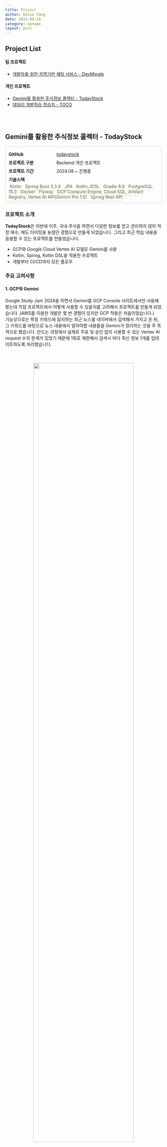 ```yaml
---
title: Project
author: Rosie Yang
date: 2023-09-18
category: manage
layout: post
---
```


## Project List 
#### 팀 프로젝트
+ [개발자를 위한 지역기반 채팅 서비스 - DevMingle](/manage/2023/09/18/Project.html#개발자를-위한-지역기반-채팅-서비스---devmingle)

#### 개인 프로젝트
+ [Gemini를 활용한 주식정보 콜렉터 - TodayStock](/manage/2023/09/18/Project.html#gemini를-활용한-주식정보-콜렉터---todaystock)
+ [데일리 개발학습 학습지 - TOCO](/manage/2023/09/18/Project.html#데일리-개발학습-학습지---toco)

<br><br>

## Gemini를 활용한 주식정보 콜렉터 - TodayStock

<div class="project-info">
    <div class="classification">GitHub</div>
    <span class="answer">
        <a target="_blank" href="https://github.com/Ilpyo-Yang/TodayStock">todaystock</a>
    </span><br>
    <div class="classification">프로젝트 구분</div>
    <span class="answer">Backend 개인 프로젝트</span><br>
    <div class="classification">프로젝트 기간</div>
    <span class="answer">2024.08 ~ 진행중</span><br>
    <div class="classification">기술스택</div><br>
    <span class="answer badge">Kotlin</span>
    <span class="answer badge">Spring Boot 3.3.4</span>
    <span class="answer badge">JPA</span>
    <span class="answer badge">Kotlin JDSL</span>
    <span class="answer badge">Gradle 8.8</span>
    <span class="answer badge">PostgreSQL 15.3</span>
    <span class="answer badge">Docker</span>
    <span class="answer badge">Flyway</span>
    <span class="answer badge">GCP Compute Engine, Cloud SQL, Artifact Registry, Vertex AI API(Gemini Pro 1.5)</span>
    <span class="answer badge">Spring Rest API</span>
</div>

### 프로젝트 소개
**TodayStock**은 이번에 미주, 국내 주식을 하면서 다양한 정보를 얻고 관리하지 않아 적정 매수, 매도 타이밍을 놓쳤던 경험으로 만들게 되었습니다. 그리고 최근 학습 내용을 응용할 수 있는 프로젝트를 만들었습니다.
- GCP와 Google Cloud Vertex AI 모델로 Gemini를 사용
- Kotlin, Spring, Kotlin DSL을 적용한 프로젝트
- 개발부터 CI/CD까지 모든 플로우

### 주요 고려사항

#### 1. GCP와 Gemini
Google Study Jam 2024을 하면서 Gemini를 GCP Console 사이트에서만 사용해 봤는데 직접 프로젝트에서 어떻게 사용할 수 있을지를 고려해서 프로젝트를 만들게 되었습니다. 
(AWS를 이용한 개발은 몇 번 경험이 있지만 GCP 적용은 처음이었습니다.)  
기능상으로는 특정 키워드에 일치하는 최근 뉴스를 네이버에서 검색해서 가지고 온 뒤, 그 키워드를 바탕으로 뉴스 내용에서 알아야할 내용들을 Gemini가 정리하는 것을 주 목적으로 했습니다. 
만드는 과정에서 실제로 무료 및 승인 없이 사용할 수 있는 Vertex AI request 수의 한계가 있었기 때문에 1회로 제한해서 검색시 마다 최신 정보 1개를 업데이트하도록 처리했습니다.

<p style="text-align: center; margin: 50px 0">
    <img src="/assets/gitbook/post_images/project/todaystock_gemini_requests.png" style="width:80%">
</p>

#### 2. Kotlin JDSL 쿼리빌더의 적용
라인에서 만든 DSL로 우리나라의 오픈소스를 적용해보고 싶은 마음이 컸고, 좀 더 QueryDSL보다 Kotlin 친화적인 개발을 할 수 있다는 점이 마음에 들었습니다.
별도의 메타모델 생성을 고려하지 않아도 되며, JPA와의 호환도 잘 된다는 평도 많아서 선택하게 되었습니다.


<br><br>



## 개발자를 위한 지역기반 채팅 서비스 - DevMingle

<p style="text-align: center; margin: 50px 0">
    <img src="/assets/gitbook/post_images/project/chatbot.png" style="width:10%">
</p>

<div class="project-info">
    <div class="classification">GitHub</div>
    <span class="answer">
        <a target="_blank" href="https://github.com/dev-mingle/dev-mingle-server">dev-mingle-server</a>
    </span><br>
    <div class="classification">프로젝트 구분</div>
    <span class="answer">Backend 팀 프로젝트</span><br>
    <div class="classification">프로젝트 기간</div>
    <span class="answer">2023.08 ~ 2023.11</span><br>
    <div class="classification">팀원 수</div>
    <span class="answer">백엔드 4명</span><br>
    <div class="classification">기술스택</div><br>
    <span class="answer badge">Alpine Linux 3.16</span>
    <span class="answer badge">Java 17</span>
    <span class="answer badge">Spring Boot 3.1.3</span>
    <span class="answer badge">JPA</span>
    <span class="answer badge">Gradle 8.2.1</span>
    <span class="answer badge">PostgreSQL 15.3</span>
    <span class="answer badge">Redis</span>
    <span class="answer badge">MongoDB</span>
    <span class="answer badge">Flyway</span>
    <span class="answer badge">AWS EC2, S3</span>
</div>

### 프로젝트 소개
**DevMingle**은 개발자들이 소통할 수 있는 게시판, 채팅 플랫폼 서비스입니다.  
게시판과 채팅은 지역기반으로 운영되며, 가입자의 등록 위치와 현재 사용자의 위치를 기반으로 2가지 위치의 게시판을 확인할 수 있습니다.
채팅 구현은 STOMP를 이용한 sub/pub 구조로 MongoDB를 사용합니다.

### 프로젝트 담당 역할
프로젝트에서 User단을 담당하게 되었습니다.  
사용자 Entity, 회원 관련 API, Spring security 인증/인가 부분을 담당했습니다. 그리고 JWT를 통한 토큰인증을 기반으로 access token, refresh token을 이용했으며, 현재 구글, 깃헙을 이용한 Oauth 회원가입, 로그인을 개발 중입니다.

### 주요 고려사항
#### 1. 협업을 위한 깃헙 컨벤션
깃헙을 사용하면서 제대로 된 컨벤션을 만들어서 지키는 습관을 기르는 것도 이번 프로젝트의 큰 목표 중 하나였습니다. 
저희가 정한 깃헙 컨벤션은 Commit, PR, Issue 등록시 유사했습니다. 그리고 저는 Issue로 세세하게 만들어야할 일들을 분류해서 작업했습니다.
<p style="text-align: center; margin: 10px 0">
    <img src="/assets/gitbook/post_images/project/devmingle_issue.png">
</p>

추가로 개발 작업들은 ```develop``` 브런치에서 API 개발단위로 나눠 ```feature```로 브랜치를 따서 사용한 뒤 다시 ```develop``` 브랜치에 merge하는 방식으로 진행했습니다. 

#### 2. 토큰 발급과 검증
Token 필터에서 Header로 들어온 access, refresh 토큰을 가지고 유효성을 검증합니다. 이 때 access 토큰이 만료된 경우에는 별도의 refresh 토큰을 이용한 발급요청이 없이도 refresh 토큰을 보고 재발급이 될 수 있도록 했습니다. 그리고 새로 발급된 토큰은 response에 신규 토큰이 반영될 수 있도록
```setAuthenticationTokens``` 처리해주었습니다.

TokenFilter.java
```java
tokenProvider.validateToken(accessToken);
if(tokenProvider.expiredToken(accessToken) && !tokenProvider.expiredToken(refreshToken)){
  tokenProvider.validateToken(refreshToken);
  Map<String,String> map = tokenProvider.rebuildToken(refreshToken);
  accessToken = map.get("accessToken");
  refreshToken = map.get("refreshToken");
}

setSecurityContextHolder(accessToken);
tokenProvider.setAuthenticationTokens(response, accessToken, refreshToken);
filterChain.doFilter(request, response);
```

토큰에 담긴 값을 바탕으로 ```UserDetails``` 구현체인 ```LoginUser```에 넣어 Security Context Holder로 Controller단에서 ```@AuthenticationPrincipal``` 사용할 수 있도록 했습니다.
회원 닉네임, 비밀번호 변경시에도 이를 반영한 재발급해서 토큰을 리턴합니다.
```java
@PostMapping("/password/reset/confirm")
  public ResponseEntity<ApiResponse> isRandomPassword(@AuthenticationPrincipal LoginUser loginUser){
    boolean isRandomPassword = usersRepository.findIsRandomPasswordById(loginUser.getId());
    return responseBuilder(isRandomPassword, HttpStatus.OK);
  }
```

#### 3. 인증이 필요하지 않은 url의 처리
인증이 필요없는 url들을 security config에 다 나열하기에는 복잡하고 코드가 깔끔하지 않습니다. 더군다나 토큰 필터에서의 별도 검증 또한 필요하지 않은 경우는 url 중복이 발생하게 됩니다. 
같은 url들을 양쪽에 업데이트하는 과정에서 불필요한 유지보수가 발생할 수 있기 때문에 한 곳에서 관리하는게 좋을 것 같아 ```application-auth.yml```에서 별도로 관리할 수 있도록 처리했습니다.  

상세코드를 보면, ```application-auth.yml```에서 아래와 같이 등록합니다. ```prefix(/api/v1)```가 붙는 url과 아닌 것으로 분류했습니다.
```yml
url:
  permit:
    get:
      - /
      - /actuator/health
    prefixGet:
      - /categories
      - /posts/**
    prefixPost:
      - /users/login
      - /users
      - /users/otp
      - /users/nickname
```

이후 이 url들은 SecurityConfig보다 우선 순위를 두어 Configuration에 list로 불러왔습니다.
각각의 ```get```, ```prefixGet```의 리스트는 prefix를 붙여 하나의 리스트로 구성했습니다. 즉, GET, POST 매핑할 url들로 분리했습니다.
```
@ConfigurationProperties(prefix = "url.permit")
```

그리고 각각 SecurityConfig에서 인증을 하지 않아도 접근가능하도록 ```permitAll()```를 적용하고, 
TokenFilter에서는 token 검증없이 다른 filter로 진행되도록 처리했습니다.  
인증과정보다 Token 유효성을 확인하고 ```Security Context Holder```에 사용자 정보를 넣도록 되어 있기 때문에 
```addFilterBefore```로 ```UsernamePasswordAuthenticationFilter```보다 토큰 검증과정이 선행될 수 있도록 했습니다.

SecurityConfig.java
```java
http.httpBasic(HttpBasicConfigurer::disable)
        .cors(Customizer.withDefaults())
        .csrf(CsrfConfigurer::disable)
        .sessionManagement(config -> config.sessionCreationPolicy(SessionCreationPolicy.STATELESS))
        .addFilterBefore(tokenFilter, UsernamePasswordAuthenticationFilter.class)
        .authorizeHttpRequests(auth -> {
            for (String url : urlProperties.getGet()) {
                auth.requestMatchers("GET", url).permitAll();
            }
            for (String url : urlProperties.getPost()) {
                auth.requestMatchers("POST", url).permitAll();
            }
            auth.anyRequest().authenticated();
        })
        .exceptionHandling(exception -> exception
                .authenticationEntryPoint(customEntryPoint)
                .accessDeniedHandler(customEntryPoint)
        );
```

TokenFilter.java
```java
private boolean doFilter(HttpServletRequest request, HttpServletResponse response, FilterChain filterChain)
  throws ServletException, IOException {
    boolean b = false;
    String method = request.getMethod();
    String url = request.getRequestURI();
    if (("GET".equals(method) && matchUrl(urlProperties.getGet(), request))
        || ("POST".equals(method) && matchUrl(urlProperties.getPost(), request))) {
      filterChain.doFilter(request, response);
      b=true;
    }
    return b;
}

private boolean matchUrl(List<String> list, HttpServletRequest request) {
    AntPathRequestMatcher matcher;
    for (String str : list) {
      matcher = new AntPathRequestMatcher(str);
      if (matcher.matches(new HttpServletRequestWrapper(request))) {
        return true;
      }
    }
    return false;
}
```

<br><br>

## 데일리 개발학습 학습지 - TOCO

<img src="/assets/gitbook/post_images/project/toco.png">

<div class="project-info">
    <div class="classification">GitHub</div>
    <span class="answer">
        <a target="_blank" href="https://github.com/Ilpyo-Yang/toco-java">toco-java</a>
    </span><br>
    <div class="classification">프로젝트 구분</div>
    <span class="answer">Fullstack 개인 프로젝트</span><br>
    <div class="classification">프로젝트 기간</div>
    <span class="answer">2023.06 ~ 2023.07</span><br>
    <div class="classification">기술스택</div><br>
    <span class="answer badge">Java 17</span>
    <span class="answer badge">Spring Boot 3.0.1</span>
    <span class="answer badge">JPA</span>
    <span class="answer badge">Gradle</span>
    <span class="answer badge">Querydsl</span>
    <span class="answer badge">MySQL</span>
    <span class="answer badge">JUnit5</span>
    <span class="answer badge">JS</span>
</div>

### 프로젝트 소개
**TOCO**는 개발자을 배우고 싶은 사람들에게 정한 날짜에 정기적으로 메일링 서비스로 주어진 강의를 스스로 학습할 수 있도록 가이드를 제공하는 서비스입니다.  
지금은 Fullstack으로 되어 있지만 향후에는 프론트와 백단을 나눠서 배포하고 버전 관리할 예정입니다. 

### 주요 고려사항
#### 1. Repository Custom 인터페이스의 분리
Querydsl을 공부하면서 처음 적용한 프로젝트였는데 여기서 Custom 인터페이스를 이용하는 방법과 그냥 Impl로 만들어버리는 방법에 대해 고민했습니다. 사실 인터페이스의 분리가 오히려 불편하고 코드가 복잡해보인다는 말도 있었습니다. 
물론 큰 규모의 프로젝트라면 그럴 수도 있을 것이라는 생각이 들기도 했지만, ```EducationContentCustom```와 같이 Querydsl 적용을 위한 메서드를 따로 빼서 관리하게 되면 향후 유지보수나 기능을 추가했을 때 Impl에 구현하지 않아 생기는 불상사를 막을 수 있을 것 같아서
Custom 인터페이스를 사용해서 적용했습니다.
```java
@RequiredArgsConstructor
public class EducationContentRepositoryImpl implements EducationContentCustom {
  private final JPAQueryFactory jpaQueryFactory;

  @Override
  public EducationContent getNextUuid(int nextChapter, Education education) {
    return jpaQueryFactory
        .selectFrom(educationContent)
        .where(chapterEq(nextChapter),educationEq(education))
        .fetchOne();
  }
}  
```
#### 2. 연관관계에 대한 고민
연관관계는 JPA의 꽃이라고 할 정도로 정말 간편하고 다양한 기능을 어노테이션으로 편하게 사용할 수 있습니다. 이번 프로젝트에서는 ```OneToOne``` 관계는 없었고, 주로 ```ManyToOne```, ```OneToMany```를 이용한 연관관계 설정이 많았습니다. 
그렇다면 이 연관관계를 어디까지 연결할 것인가? 여기에 대한 정답은 없다고 생각합니다. 실제로 필요에 따라 연관관계는 어느정도 조정이 가능한데 불필요한 연관관계로 인해 Lazy Loading 이슈가 발생하지 않도록 합니다. 
예를 들어, ```Many```에 해당하는 부분이 ```null```이라면 값을 불러오지 못하거나 연결된 데이터가 커서 성능상의 이슈가 있을 수 있습니다.

여기서 ERD를 설계하면서 이런 부분들을 고민해 자주 사용되지 않을 것으로 생각되는 부분의 연관관계인 교육서비스와 서비스 타입 간의 연관관계를 설정하지 않았습니다. 
교육서비스와 연관된 엔티티들이 많이 있고 교육서비스를 가지고 올 때, 대부분 서비스 타입의 대분류와 소분류가 필요하지 않았기 때문입니다.
(이미 카테고리를 기준으로 교육서비스 리스트를 불러옴)

<p style="text-align: center; margin: 10px 0">
    <img src="/assets/gitbook/post_images/project/toco_erd.png" style="width: 80%;">
</p>

[//]: # (#### 3. 단위테스트 코드의 작성)

[//]: # (config, service단 모든 메서드를 단위테스트 코드를 JUnit5로 작성했고, ```assert``` 값 비교로 작성했습니다. 후에 API로 분리시 Mock 객체를 이용한 단위테스트로 변경할 예정입니다.)

[//]: # (<p style="text-align: center; margin: 10px 0">)

[//]: # (    <img src="/assets/gitbook/post_images/project/toco_test.png" style="width: 30%;">)

[//]: # (</p>)



<br><br>

<div style="padding:3px; margin:200px 0;"></div>   

<style>
.project-info{
    border: 0.1rem solid lightgrey;
    padding: 10px;
    border-radius: 5px;
}
.classification{
    font-weight: bold;
    width: 150px;
    display: inline-block;
    line-height: 27px;
}
.badge {
    padding: 4px; 
    border-bottom: 0.1px solid lightgrey; 
    color: darkolivegreen;
}
</style>
